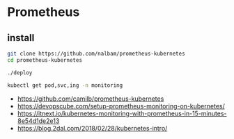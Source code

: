 # Prometheus

## install

```bash
git clone https://github.com/nalbam/prometheus-kubernetes
cd prometheus-kubernetes

./deploy

kubectl get pod,svc,ing -n monitoring
```

* <https://github.com/camilb/prometheus-kubernetes>
* <https://devopscube.com/setup-prometheus-monitoring-on-kubernetes/>
* <https://itnext.io/kubernetes-monitoring-with-prometheus-in-15-minutes-8e54d1de2e13>
* <https://blog.2dal.com/2018/02/28/kubernetes-intro/>
